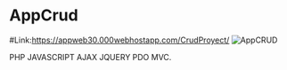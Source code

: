# AppCrud
#Link:https://appweb30.000webhostapp.com/CrudProyect/
![AppCRUD](https://i.postimg.cc/QtNZhYLQ/imgCRUD.png)


PHP JAVASCRIPT AJAX JQUERY PDO MVC.


